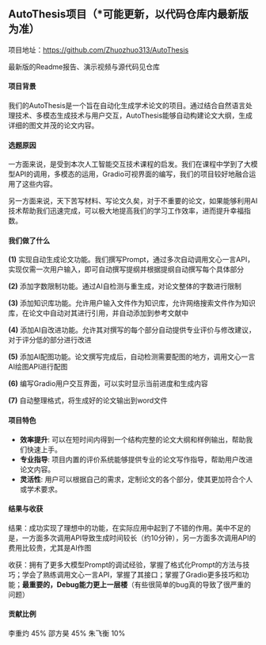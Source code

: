 ## AutoThesis项目（*可能更新，以代码仓库内最新版为准）
项目地址：https://github.com/Zhuozhuo313/AutoThesis

最新版的Readme报告、演示视频与源代码见仓库

#### 项目背景

我们的AutoThesis是一个旨在自动化生成学术论文的项目。通过结合自然语言处理技术、多模态生成技术与用户交互，AutoThesis能够自动构建论文大纲，生成详细的图文并茂的论文内容。

#### 选题原因

一方面来说，是受到本次人工智能交互技术课程的启发。我们在课程中学到了大模型API的调用，多模态的运用，Gradio可视界面的编写，我们的项目较好地融合运用了这些内容。

另一方面来说，天下苦写材料、写论文久矣，对于不重要的论文，如果能够利用AI技术帮助我们迅速完成，可以极大地提高我们的学习工作效率，进而提升幸福指数。

#### 我们做了什么

**(1)** 实现自动生成论文功能。我们撰写Prompt，通过多次自动调用文心一言API，实现仅需一次用户输入，即可自动撰写提纲并根据提纲自动撰写每个具体部分

**(2)** 添加字数限制功能。通过AI自检测与重生成，对论文整体的字数进行限制

**(3)** 添加知识库功能。允许用户输入文件作为知识库，允许网络搜索文件作为知识库，在论文中自动对其进行引用，并自动添加到参考文献中

**(4)** 添加AI自改进功能。允许其对撰写的每个部分自动提供专业评价与修改建议，对于评分低的部分进行改进

**(5)** 添加AI配图功能。论文撰写完成后，自动检测需要配图的地方，调用文心一言AI绘图API进行配图

**(6)** 编写Gradio用户交互界面，可以实时显示当前进度和生成内容

**(7)** 自动整理格式，将生成好的论文输出到word文件

#### 项目特色

- **效率提升**: 可以在短时间内得到一个结构完整的论文大纲和样例输出，帮助我们快速上手。
- **专业指导**: 项目内置的评价系统能够提供专业的论文写作指导，帮助用户改进论文内容。
- **灵活性**: 用户可以根据自己的需求，定制论文的各个部分，使其更加符合个人或学术要求。

#### 结果与收获

结果：成功实现了理想中的功能，在实际应用中起到了不错的作用。美中不足的是，一方面多次调用API导致生成时间较长（约10分钟），另一方面多次调用API的费用比较贵，尤其是AI作图

收获：拥有了更多大模型Prompt的调试经验，掌握了格式化Prompt的方法与技巧；学会了熟练调用文心一言API，掌握了其接口；掌握了Gradio更多技巧和功能；**最重要的，Debug能力更上一层楼**（有些很简单的bug真的导致了很严重的问题）

#### 贡献比例
李重灼 45%
邵方昊 45%
朱飞衡 10%

